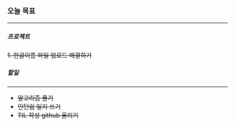 ### 오늘 목표  
<hr/>  

##### 프로젝트

~~1. 한글이름 파일 업로드 해결하기~~


##### 할일
<hr/>
  
- ~~알고리즘 풀기~~
- ~~인턴쉽 일지 쓰기~~
- ~~TIL 작성 github 올리기~~ 